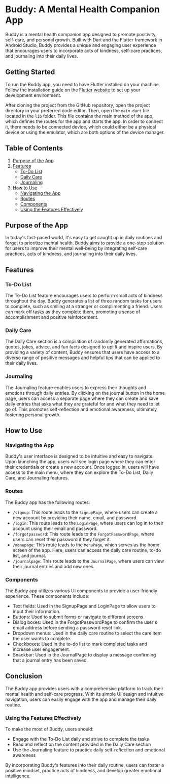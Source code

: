 

# Buddy: A Mental Health Companion App

Buddy is a mental health companion app designed to promote positivity, self-care, and personal growth. Built with Dart and the Flutter framework in Android Studio, Buddy provides a unique and engaging user experience that encourages users to incorporate acts of kindness, self-care practices, and journaling into their daily lives.

## Getting Started

To run the Buddy app, you need to have Flutter installed on your machine. Follow the installation guide on the [Flutter website](https://flutter.dev/docs/get-started/install) to set up your development environment.

After cloning the project from the GitHub repository, open the project directory in your preferred code editor. Then, open the `main.dart` file located in the `lib` folder. This file contains the main method of the app, which defines the routes for the app and starts the app. In order to connect it, there needs to be connected device, which could either be a physical device or using the emulator, which are both options of the device manager.


## Table of Contents
1. [Purpose of the App](#purpose-of-the-app)
2. [Features](#features)
   - [To-Do List](#to-do-list)
   - [Daily Care](#daily-care)
   - [Journaling](#journaling)
3. [How to Use](#how-to-use)
   - [Navigating the App](#navigating-the-app)
   - [Routes](#routes)
   - [Components](#components)
   - [Using the Features Effectively](#using-the-features-effectively)

## Purpose of the App

In today's fast-paced world, it's easy to get caught up in daily routines and forget to prioritize mental health. Buddy aims to provide a one-stop solution for users to improve their mental well-being by integrating self-care practices, acts of kindness, and journaling into their daily lives.

## Features

### To-Do List
The To-Do List feature encourages users to perform small acts of kindness throughout the day. Buddy generates a list of three random tasks for users to complete, such as smiling at a stranger or complimenting a friend. Users can mark off tasks as they complete them, promoting a sense of accomplishment and positive reinforcement.

### Daily Care
The Daily Care section is a compilation of randomly generated affirmations, quotes, jokes, advice, and fun facts designed to uplift and inspire users. By providing a variety of content, Buddy ensures that users have access to a diverse range of positive messages and helpful tips that can be applied to their daily lives.

### Journaling
The Journaling feature enables users to express their thoughts and emotions through daily entries. By clicking on the journal button in the home page, users can access a separate page where they can create and save daily entries that asks what they are grateful for and what they need to let go of. This promotes self-reflection and emotional awareness, ultimately fostering personal growth.

## How to Use

### Navigating the App
Buddy's user interface is designed to be intuitive and easy to navigate. Upon launching the app, users will see login page where they can enter their credentials or create a new account. Once logged in, users will have access to the main menu, where they can explore the To-Do List, Daily Care, and Journaling features.

### Routes

The Buddy app has the following routes:

- `/signup`: This route leads to the `SignupPage`, where users can create a new account by providing their name, email, and password.
- `/login`: This route leads to the `LoginPage`, where users can log in to their account using their email and password.
- `/forgotpassword`: This route leads to the `ForgotPasswordPage`, where users can reset their password if they forget it.
- `/menupage`: This route leads to the `MenuPage`, which serves as the home screen of the app. Here, users can access the daily care routine, to-do list, and journal.
- `/journalpage`: This route leads to the `JournalPage`, where users can view their journal entries and add new ones.

### Components

The Buddy app utilizes various UI components to provide a user-friendly experience. These components include:

- Text fields: Used in the SignupPage and LoginPage to allow users to input their information.
- Buttons: Used to submit forms or navigate to different screens.
- Dialog boxes: Used in the ForgotPasswordPage to confirm the user's email address before sending a password reset link.
- Dropdown menus: Used in the daily care routine to select the care item the user wants to complete.
- Checkboxes: Used in the to-do list to mark completed tasks and increase user engagement.
- Snackbar: Used in the JournalPage to display a message confirming that a journal entry has been saved.

## Conclusion

The Buddy app provides users with a comprehensive platform to track their mental health and self-care progress. With its simple UI design and intuitive navigation, users can easily engage with the app and manage their daily routine.


### Using the Features Effectively
To make the most of Buddy, users should:
- Engage with the To-Do List daily and strive to complete the tasks
- Read and reflect on the content provided in the Daily Care section
- Use the Journaling feature to practice daily self-reflection and emotional awareness

By incorporating Buddy's features into their daily routine, users can foster a positive mindset, practice acts of kindness, and develop greater emotional intelligence.

